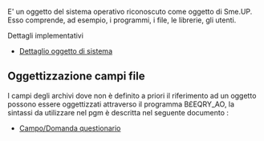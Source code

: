 E' un oggetto del sistema operativo riconoscuto come oggetto di Sme.UP.
Esso comprende, ad esempio, i programmi, i file, le librerie, gli utenti.

Dettagli implementativi
- [Dettaglio oggetto di sistema](Sorgenti/DOC/OG/OG/OJ_D)

## Oggettizzazione campi file
I campi degli archivi dove non è definito a priori il riferimento ad un oggetto possono essere oggettizzati attraverso il programma B£EQRY_AO, la sintassi da utilizzare nel pgm è descritta nel seguente documento : 
- [Campo/Domanda questionario](Sorgenti/DOC/OG/OG/CS)
